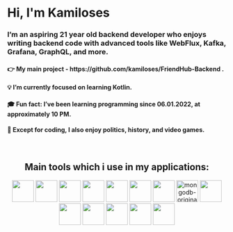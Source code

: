 <h1>Hi, I'm Kamiloses</h1>
<h3>I’m an aspiring 21 year old  backend developer who enjoys writing backend code  with advanced tools like WebFlux, Kafka, Grafana, GraphQL, and more.</h3>

<h4>  👉 My main project - https://github.com/kamiloses/FriendHub-Backend . </h4>
<h4>  💡 I’m currently focused on learning Kotlin.
<h4>  🎓 Fun fact: I’ve been learning programming since 06.01.2022, at approximately 10 PM.</h4>
<h4>  🔗 Except for coding, I also enjoy politics, history, and video games.</h4>
<br>
<h2 align="center">Main tools which i use in my applications:</h2>
<p align="center">
  <img src="https://raw.githubusercontent.com/jmnote/z-icons/master/svg/java.svg" width="50" height="50"/>
  <img src="https://img.icons8.com/?size=100&id=90519&format=png&color=000000" width="50"/>
  <img src="https://www.svgrepo.com/show/303576/rabbitmq-logo.svg" width="50"/>
  <img src="https://cdn-icons-png.flaticon.com/512/919/919853.png" width="50"/>
  <img src="https://raw.githubusercontent.com/benc-uk/icon-collection/master/logos/prometheus-icon.svg" width="50" />
<img src="https://github.com/user-attachments/assets/a16332e3-1f85-4a5a-97d4-3b9cfcfd7313" width="50" />
  <img src="https://github.com/user-attachments/assets/c77169af-f4d4-4cba-a527-f10ed97b939f" width="50" />
<img src="https://github.com/user-attachments/assets/e2e033be-956c-4121-ae6a-83e985322ba6" alt="mongodb-original-wordmark" width="50" height="50">
<img src="https://github.com/user-attachments/assets/b197a5cb-327f-40a9-8024-11e0fec04bb7" width="50" height="50px" />
<img src="https://github.com/user-attachments/assets/54b85409-bd90-40d6-a501-6723c67ff9d8" width="50" height="50px" />
<img src="https://github.com/user-attachments/assets/af010af9-1ce5-47ac-a2c0-4f68702b396b" width="50" height="50px" />
<img src="https://www.svgrepo.com/show/452156/angular.svg" width="50" />
<img src="https://github.com/user-attachments/assets/01c54322-e08d-4a29-8eae-1a567d83d575" width="50" />
<img src="https://github.com/user-attachments/assets/d064586d-46c8-47ec-92c6-9d62e26466a5" width="50" />
</p>



   





